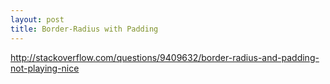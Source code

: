 ```yaml
---
layout: post
title: Border-Radius with Padding
---
```


http://stackoverflow.com/questions/9409632/border-radius-and-padding-not-playing-nice

